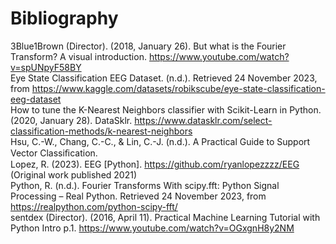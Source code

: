 # Bibliography
3Blue1Brown (Director). (2018, January 26). But what is the Fourier Transform?  A visual introduction. https://www.youtube.com/watch?v=spUNpyF58BY  
Eye State Classification EEG Dataset. (n.d.). Retrieved 24 November 2023, from https://www.kaggle.com/datasets/robikscube/eye-state-classification-eeg-dataset  
How to tune the K-Nearest Neighbors classifier with Scikit-Learn in Python. (2020, January 28). DataSklr. https://www.datasklr.com/select-classification-methods/k-nearest-neighbors  
Hsu, C.-W., Chang, C.-C., & Lin, C.-J. (n.d.). A Practical Guide to Support Vector Classiﬁcation.  
Lopez, R. (2023). EEG [Python]. https://github.com/ryanlopezzzz/EEG (Original work published 2021)  
Python, R. (n.d.). Fourier Transforms With scipy.fft: Python Signal Processing – Real Python. Retrieved 24 November 2023, from https://realpython.com/python-scipy-fft/  
sentdex (Director). (2016, April 11). Practical Machine Learning Tutorial with Python Intro p.1. https://www.youtube.com/watch?v=OGxgnH8y2NM  
